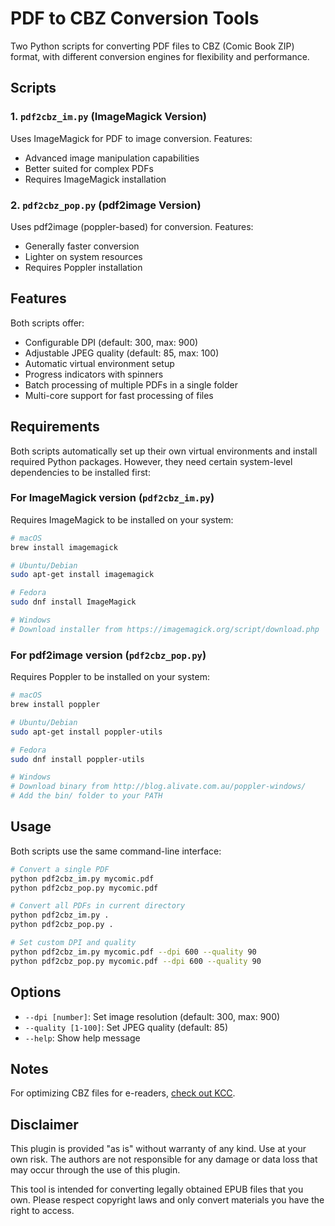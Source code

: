# PDF to CBZ Conversion Tools

Two Python scripts for converting PDF files to CBZ (Comic Book ZIP) format, with different conversion engines for flexibility and performance.

## Scripts

### 1. `pdf2cbz_im.py` (ImageMagick Version)
Uses ImageMagick for PDF to image conversion. Features:
- Advanced image manipulation capabilities
- Better suited for complex PDFs
- Requires ImageMagick installation

### 2. `pdf2cbz_pop.py` (pdf2image Version)
Uses pdf2image (poppler-based) for conversion. Features:
- Generally faster conversion
- Lighter on system resources
- Requires Poppler installation

## Features
Both scripts offer:
- Configurable DPI (default: 300, max: 900)
- Adjustable JPEG quality (default: 85, max: 100)
- Automatic virtual environment setup
- Progress indicators with spinners
- Batch processing of multiple PDFs in a single folder
- Multi-core support for fast processing of files

## Requirements

Both scripts automatically set up their own virtual environments and install required Python packages. However, they need certain system-level dependencies to be installed first:

### For ImageMagick version (`pdf2cbz_im.py`)
Requires ImageMagick to be installed on your system:
```bash
# macOS
brew install imagemagick

# Ubuntu/Debian
sudo apt-get install imagemagick

# Fedora
sudo dnf install ImageMagick

# Windows
# Download installer from https://imagemagick.org/script/download.php
```

### For pdf2image version (`pdf2cbz_pop.py`)
Requires Poppler to be installed on your system:
```bash
# macOS
brew install poppler

# Ubuntu/Debian
sudo apt-get install poppler-utils

# Fedora
sudo dnf install poppler-utils

# Windows
# Download binary from http://blog.alivate.com.au/poppler-windows/
# Add the bin/ folder to your PATH
```

## Usage

Both scripts use the same command-line interface:

```bash
# Convert a single PDF
python pdf2cbz_im.py mycomic.pdf
python pdf2cbz_pop.py mycomic.pdf

# Convert all PDFs in current directory
python pdf2cbz_im.py .
python pdf2cbz_pop.py .

# Set custom DPI and quality
python pdf2cbz_im.py mycomic.pdf --dpi 600 --quality 90
python pdf2cbz_pop.py mycomic.pdf --dpi 600 --quality 90
```

## Options
- `--dpi [number]`: Set image resolution (default: 300, max: 900)
- `--quality [1-100]`: Set JPEG quality (default: 85)
- `--help`: Show help message

## Notes

For optimizing CBZ files for e-readers, [check out KCC](https://github.com/ciromattia/kcc).

## Disclaimer

This plugin is provided "as is" without warranty of any kind. Use at your own risk. The authors are not responsible for any damage or data loss that may occur through the use of this plugin.

This tool is intended for converting legally obtained EPUB files that you own. Please respect copyright laws and only convert materials you have the right to access.